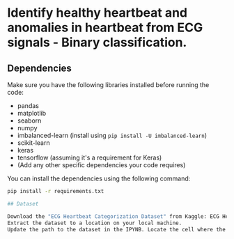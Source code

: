 # Identify healthy heartbeat and anomalies in heartbeat from ECG signals - Binary classification. 

## Dependencies

Make sure you have the following libraries installed before running the code:

- pandas
- matplotlib
- seaborn
- numpy
- imbalanced-learn (install using `pip install -U imbalanced-learn`)
- scikit-learn
- keras
- tensorflow (assuming it's a requirement for Keras)
- (Add any other specific dependencies your code requires)

You can install the dependencies using the following command:

```bash
pip install -r requirements.txt

## Dataset

Download the "ECG Heartbeat Categorization Dataset" from Kaggle: ECG Heartbeat Categorization Dataset.
Extract the dataset to a location on your local machine.
Update the path to the dataset in the IPYNB. Locate the cell where the dataset is loaded and update the path:
